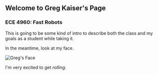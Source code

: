 ## Welcome to Greg Kaiser's Page
### ECE 4960: Fast Robots

This is going to be some kind of intro to describe both the class and my goals as a student while taking it.

In the meantime, look at my face.

![Greg's Face](headshot_crop.jpg)

I'm very excited to get _rolling_.
